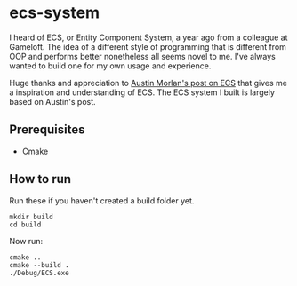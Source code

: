 # ecs-system
I heard of ECS, or Entity Component System, a year ago from a colleague at Gameloft. The idea of a different style of programming that is different from OOP and performs better nonetheless all seems novel to me. I've always wanted to build one for my own usage and experience. 

Huge thanks and appreciation to [Austin Morlan's post on ECS](https://austinmorlan.com/posts/entity_component_system/) that gives me a inspiration and understanding of ECS. The ECS system I built is largely based on Austin's post. 

## Prerequisites
* Cmake

## How to run
Run these if you haven't created a build folder yet.

```
mkdir build
cd build
```

Now run:

```
cmake ..
cmake --build .
./Debug/ECS.exe
```
